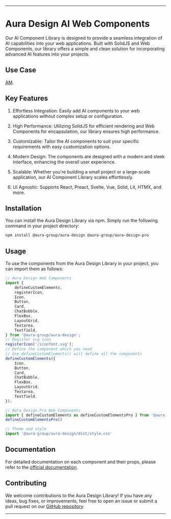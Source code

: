 
---

# Aura Design AI Web Components

Our AI Component Library is designed to provide a seamless integration of AI capabilities into your web applications. Built with SolidJS and Web Components, our library offers a simple and clean solution for incorporating advanced AI features into your projects.

## Use Case
[AM](https://a-m.love/).

## Key Features
1. Effortless Integration: Easily add AI components to your web applications without complex setup or configuration.

2. High Performance: Utilizing SolidJS for efficient rendering and Web Components for encapsulation, our library ensures high performance.

3. Customizable: Tailor the AI components to suit your specific requirements with easy customization options.

4. Modern Design: The components are designed with a modern and sleek interface, enhancing the overall user experience.

5. Scalable: Whether you're building a small project or a large-scale application, our AI Component Library scales effortlessly.

6. UI Agnostic: Supports React, Preact, Svelte, Vue, Solid, Lit, HTMX, and more.

## Installation

You can install the Aura Design Library via npm. Simply run the following command in your project directory:

```bash
npm install @aura-group/aura-design @aura-group/aura-design-pro
```

## Usage

To use the components from the Aura Design Library in your project, you can import them as follows:

```javascript
// Aura Design Web Components
import {
    defineCustomElements,
    registerIcon,
    Icon,
    Button,
    Card,
    ChatBubble,
    FlexBox,
    LayoutGrid,
    Textarea,
    Textfield,
} from '@aura-group/aura-design';
// Register svg icon
registerIcon('/iconfont.svg');
// Define the component which you need
// Use defineCustomElements() will define all the components
defineCustomElements({
    Icon,
    Button,
    Card,
    ChatBubble,
    FlexBox,
    LayoutGrid,
    Textarea,
    Textfield,
});

// Aura Design Pro Web Components
import { defineCustomElements as defineCustomElementsPro } from '@aura-group/aura-design-pro';
defineCustomElementsPro()

// Theme and style
import '@aura-group/aura-design/dist/style.css'
```

## Documentation

For detailed documentation on each component and their props, please refer to the [official documentation](https://aura-design.deno.dev/?path=/docs/components-button--docs).

## Contributing

We welcome contributions to the Aura Design Library! If you have any ideas, bug fixes, or improvements, feel free to open an issue or submit a pull request on our [GitHub repository](https://github.com/fromatlantis/aura-group).

---
